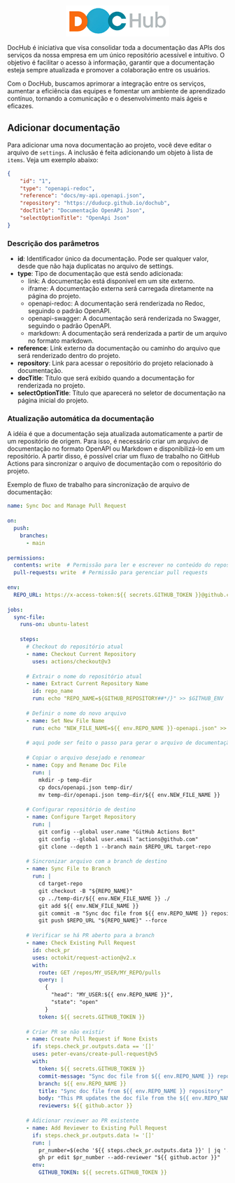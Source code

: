 <p align="center">
    <img src="public/images/logo.png" alt="DocHub" height="70"/>
</p>

DocHub é iniciativa que visa consolidar toda a documentação das APIs dos serviços da nossa empresa em um único repositório acessível e intuitivo. O objetivo é facilitar o acesso à informação, garantir que a documentação esteja sempre atualizada e promover a colaboração entre os usuários.

Com o DocHub, buscamos aprimorar a integração entre os serviços, aumentar a eficiência das equipes e fomentar um ambiente de aprendizado contínuo, tornando a comunicação e o desenvolvimento mais ágeis e eficazes.

## Adicionar documentação

Para adicionar uma nova documentação ao projeto, você deve editar o arquivo de `settings`. A inclusão é feita adicionando um objeto à lista de `items`. Veja um exemplo abaixo:

```json
{
    "id": "1",
    "type": "openapi-redoc",
    "reference": "docs/my-api.openapi.json",
    "repository": "https://duducp.github.io/dochub",
    "docTitle": "Documentação OpenAPi Json",
    "selectOptionTitle": "OpenApi Json"
}
```

### Descrição dos parâmetros

- **id**: Identificador único da documentação. Pode ser qualquer valor, desde que não haja duplicatas no arquivo de settings.
- **type**: Tipo de documentação que está sendo adicionada:
    - link: A documentação está disponível em um site externo.
    - iframe: A documentação externa será carregada diretamente na página do projeto.
    - openapi-redoc: A documentação será renderizada no Redoc, seguindo o padrão OpenAPI.
    - openapi-swagger: A documentação será renderizada no Swagger, seguindo o padrão OpenAPI.
    - markdown: A documentação será renderizada a partir de um arquivo no formato markdown.
- **reference**: Link externo da documentação ou caminho do arquivo que será renderizado dentro do projeto.
- **repository**: Link para acessar o repositório do projeto relacionado à documentação.
- **docTitle**: Título que será exibido quando a documentação for renderizada no projeto.
- **selectOptionTitle**: Título que aparecerá no seletor de documentação na página inicial do projeto.

### Atualização automática da documentação

A idéia é que a documentação seja atualizada automaticamente a partir de um repositório de origem.
Para isso, é necessário criar um arquivo de documentação no formato OpenAPI ou Markdown e disponibilizá-lo em um repositório.
A partir disso, é possível criar um fluxo de trabalho no GitHub Actions para sincronizar o arquivo de documentação com o repositório do projeto.

Exemplo de fluxo de trabalho para sincronização de arquivo de documentação:

```yaml
name: Sync Doc and Manage Pull Request

on:
  push:
    branches:
      - main

permissions:
  contents: write  # Permissão para ler e escrever no conteúdo do repositório
  pull-requests: write  # Permissão para gerenciar pull requests

env:
  REPO_URL: https://x-access-token:${{ secrets.GITHUB_TOKEN }}@github.com/MY_USER/MY_REPO.git

jobs:
  sync-file:
    runs-on: ubuntu-latest

    steps:
      # Checkout do repositório atual
      - name: Checkout Current Repository
        uses: actions/checkout@v3

      # Extrair o nome do repositório atual
      - name: Extract Current Repository Name
        id: repo_name
        run: echo "REPO_NAME=${GITHUB_REPOSITORY##*/}" >> $GITHUB_ENV

      # Definir o nome do novo arquivo
      - name: Set New File Name
        run: echo "NEW_FILE_NAME=${{ env.REPO_NAME }}-openapi.json" >> $GITHUB_ENV

      # aqui pode ser feito o passo para gerar o arquivo de documentação

      # Copiar o arquivo desejado e renomear
      - name: Copy and Rename Doc File
        run: |
          mkdir -p temp-dir
          cp docs/openapi.json temp-dir/
          mv temp-dir/openapi.json temp-dir/${{ env.NEW_FILE_NAME }}

      # Configurar repositório de destino
      - name: Configure Target Repository
        run: |
          git config --global user.name "GitHub Actions Bot"
          git config --global user.email "actions@github.com"
          git clone --depth 1 --branch main $REPO_URL target-repo

      # Sincronizar arquivo com a branch de destino
      - name: Sync File to Branch
        run: |
          cd target-repo
          git checkout -B "${REPO_NAME}"
          cp ../temp-dir/${{ env.NEW_FILE_NAME }} ./
          git add ${{ env.NEW_FILE_NAME }}
          git commit -m "Sync doc file from ${{ env.REPO_NAME }} repository" || echo "No changes to commit"
          git push $REPO_URL "${REPO_NAME}" --force

      # Verificar se há PR aberto para a branch
      - name: Check Existing Pull Request
        id: check_pr
        uses: octokit/request-action@v2.x
        with:
          route: GET /repos/MY_USER/MY_REPO/pulls
          query: |
            {
              "head": "MY_USER:${{ env.REPO_NAME }}",
              "state": "open"
            }
          token: ${{ secrets.GITHUB_TOKEN }}

      # Criar PR se não existir
      - name: Create Pull Request if None Exists
        if: steps.check_pr.outputs.data == '[]'
        uses: peter-evans/create-pull-request@v5
        with:
          token: ${{ secrets.GITHUB_TOKEN }}
          commit-message: "Sync doc file from ${{ env.REPO_NAME }} repository"
          branch: ${{ env.REPO_NAME }}
          title: "Sync doc file from ${{ env.REPO_NAME }} repository"
          body: "This PR updates the doc file from the ${{ env.REPO_NAME }} repository."
          reviewers: ${{ github.actor }}

      # Adicionar reviewer ao PR existente
      - name: Add Reviewer to Existing Pull Request
        if: steps.check_pr.outputs.data != '[]'
        run: |
          pr_number=$(echo '${{ steps.check_pr.outputs.data }}' | jq '.[0].number')
          gh pr edit $pr_number --add-reviewer "${{ github.actor }}"
        env:
          GITHUB_TOKEN: ${{ secrets.GITHUB_TOKEN }}
```
